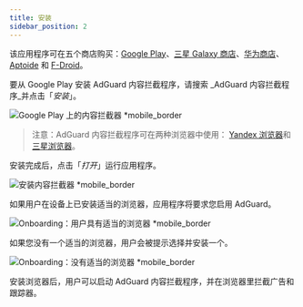 ```yaml
---
title: 安装
sidebar_position: 2
---
```


该应用程序可在五个商店购买：[Google Play](https://play.google.com/store/apps/details?id=com.adguard.android.contentblocker)、[三星 Galaxy 商店](https://galaxystore.samsung.com/detail/com.adguard.android.contentblocker)、[华为商店](https://appgallery.huawei.com/#/app/C100440597)、[Aptoide](https://adguard-content-blocker.en.aptoide.com/) 和 [F-Droid](https://f-droid.org/en/packages/com.adguard.android.contentblocker/)。

要从 Google Play 安装 AdGuard 内容拦截程序，请搜索 _AdGuard 内容拦截程序_并点击「_安装_」。

![Google Play 上的内容拦截器 *mobile_border](https://cdn.adtidy.org/content/Kb/ad_blocker/content_blocker/content_blocker_play_market.jpg)

> 注意：AdGuard 内容拦截程序可在两种浏览器中使用： [Yandex 浏览器](https://browser.yandex.com/)和[三星浏览器](https://play.google.com/store/apps/details?id=com.sec.android.app.sbrowser)。

安装完成后，点击「_打开_」运行应用程序。

![安装内容拦截器 *mobile_border](https://cdn.adtidy.org/content/Kb/ad_blocker/content_blocker/content_blocker_play_market_installed.jpg)

如果用户在设备上已安装适当的浏览器，应用程序将要求您启用 AdGuard。

![Onboarding：用户具有适当的浏览器 *mobile_border](https://cdn.adtidy.org/content/Kb/ad_blocker/content_blocker/content_blocker_onboarding2.jpg)

如果您没有一个适当的浏览器，用户会被提示选择并安装一个。

![Onboarding：没有适当的浏览器 *mobile_border](https://cdn.adtidy.org/content/Kb/ad_blocker/content_blocker/content_blocker_onboarding3.jpg)

安装浏览器后，用户可以启动 AdGuard 内容拦截程序，并在浏览器里拦截广告和跟踪器。